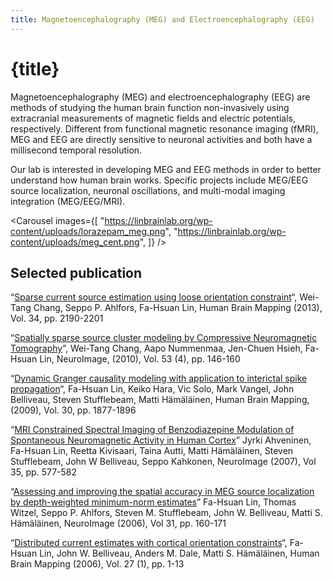 ```yaml
---
title: Magnetoencephalography (MEG) and Electroencephalography (EEG)
---
```


<script lang="ts">
    import Carousel from "$lib/components/Carousel.svelte";
</script>

# {title}

Magnetoencephalography (MEG) and electroencephalography (EEG) are  methods of studying the human brain function non-invasively using extracranial measurements of magnetic fields and electric potentials, respectively.  Different from functional magnetic resonance imaging (fMRI), MEG and EEG are directly sensitive to neuronal activities and both have a millisecond temporal resolution.

Our lab is interested in developing MEG and EEG methods in order to better understand how human brain works. Specific projects include MEG/EEG source localization, neuronal oscillations, and multi-modal imaging integration (MEG/EEG/MRI).

<Carousel images={[
    "https://linbrainlab.org/wp-content/uploads/lorazepam_meg.png",
    "https://linbrainlab.org/wp-content/uploads/meg_cent.png",
]} />

## Selected publication

“[Sparse current source estimation using loose orientation constraint](http://140.112.148.130/reprints/sparse_meg_loc_hbm2013.pdf)“, Wei-Tang Chang, Seppo P. Ahlfors, Fa-Hsuan Lin, Human Brain Mapping (2013), Vol. 34, pp. 2190-2201

“[Spatially sparse source cluster modeling by Compressive Neuromagnetic Tomography](http://140.112.148.130/reprints/CENT_meg_public_NI2010.pdf)”, Wei-Tang Chang, Aapo Nummenmaa, Jen-Chuen Hsieh, Fa-Hsuan Lin, NeuroImage, (2010), Vol. 53 (4), pp. 146-160

“[Dynamic Granger causality modeling with application to interictal spike propagation](http://140.112.148.130/reprints/epilepsy_granger_hbm2009.pdf)“, Fa-Hsuan Lin, Keiko Hara, Vic Solo, Mark Vangel, John Belliveau, Steven Stufflebeam, Matti Hämäläinen, Human Brain Mapping, (2009), Vol. 30, pp. 1877-1896

“[MRI Constrained Spectral Imaging of Benzodiazepine Modulation of Spontaneous Neuromagnetic Activity in Human Cortex](http://140.112.148.130/reprints/meg_spectral_benzodiazepine_NI2007.pdf)” Jyrki Ahveninen, Fa-Hsuan Lin, Reetta Kivisaari, Taina Autti, Matti Hämäläinen, Steven Stufflebeam, John W Belliveau, Seppo Kahkonen, NeuroImage (2007), Vol 35, pp. 577-582

“[Assessing and improving the spatial accuracy in MEG source localization by depth-weighted minimum-norm estimates](http://140.112.148.130/reprints/depth_weighting_mne_NI2006.pdf)” Fa-Hsuan Lin, Thomas Witzel, Seppo P. Ahlfors, Steven M. Stufflebeam, John W. Belliveau, Matti S. Hämäläinen, NeuroImage (2006), Vol 31, pp. 160-171

“[Distributed current estimates with cortical orientation constraints](http://140.112.148.130/reprints/cortical_orientation_constraint_hbm2006.pdf)“, Fa-Hsuan Lin, John W. Belliveau, Anders M. Dale, Matti S. Hämäläinen, Human Brain Mapping (2006), Vol. 27 (1), pp. 1-13
